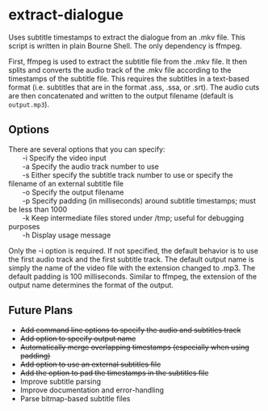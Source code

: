 # extract-dialogue
Uses subtitle timestamps to extract the dialogue from an .mkv file. This script is written in plain Bourne Shell. The only dependency is ffmpeg.

First, ffmpeg is used to extract the subtitle file from the .mkv file. It then splits and converts the audio track of the .mkv file according to the timestamps of the subtitle file. This requires the subtitles in a text-based format (i.e. subtitles that are in the format .ass, .ssa, or .srt). The audio cuts are then concatenated and written to the output filename (default is `output.mp3`).

## Options
There are several options that you can specify:  
&nbsp;&nbsp;&nbsp;&nbsp;&nbsp;&nbsp; -i   Specify the video input  
&nbsp;&nbsp;&nbsp;&nbsp;&nbsp;&nbsp; -a   Specify the audio track number to use  
&nbsp;&nbsp;&nbsp;&nbsp;&nbsp;&nbsp; -s   Either specify the subtitle track number to use or specify the filename of an external subtitle file  
&nbsp;&nbsp;&nbsp;&nbsp;&nbsp;&nbsp; -o   Specify the output filename  
&nbsp;&nbsp;&nbsp;&nbsp;&nbsp;&nbsp; -p   Specify padding (in milliseconds) around subtitle timestamps; must be less than 1000  
&nbsp;&nbsp;&nbsp;&nbsp;&nbsp;&nbsp; -k   Keep intermediate files stored under /tmp; useful for debugging purposes  
&nbsp;&nbsp;&nbsp;&nbsp;&nbsp;&nbsp; -h   Display usage message

Only the -i option is required. If not specified, the default behavior is to use the first audio track and the first subtitle track. The default output name is simply the name of the video file with the extension changed to .mp3.  The default padding is 100 milliseconds. Similar to ffmpeg, the extension of the output name determines the format of the output.

## Future Plans
* ~~Add command line options to specify the audio and subtitles track~~
* ~~Add option to specify output name~~
* ~~Automatically merge overlapping timestamps (especially when using padding)~~
* ~~Add option to use an external subtitles file~~
* ~~Add the option to pad the timestamps in the subtitles file~~
* Improve subtitle parsing
* Improve documentation and error-handling
* Parse bitmap-based subtitle files
